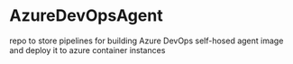 # AzureDevOpsAgent
repo to store pipelines for building Azure DevOps self-hosed agent image and deploy it to azure container instances
